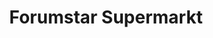 ---
title: "Forumstar Supermarkt"
url: /muenchen/forumstar-supermarkt-aubinger-strasse/
shop: Supermarkt
---